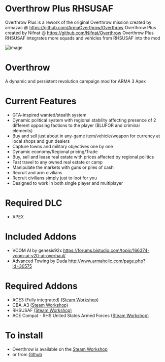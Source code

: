
# Overthrow Plus RHSUSAF
Overthrow Plus is a rework of the original Overthrow mission created by armazac @ https://github.com/ArmaOverthrow/Overthrow
Overthrow Plus created by Nifnat @ https://github.com/Nifnat/Overthrow
Overthrow Plus RHSUSAF integrates more squads and vehicles from RHSUSAF into the mod

![image](https://cloud.githubusercontent.com/assets/19246239/17642726/b268a4da-6194-11e6-850a-8951aed0f930.png)

# Overthrow
A dynamic and persistent revolution campaign mod for ARMA 3 Apex

# Current Features
* GTA-inspired wanted/stealth system
* Dynamic political system with regional stability affecting presence of 2 different opposing factions to the player (BLUFOR and criminal elements)
* Buy and sell just about in any-game item/vehicle/weapon for currency at local shops and gun dealers
* Capture towns and military objectives one by one
* Dynamic economy/Regional pricing/Trade
* Buy, sell and lease real estate with prices affected by regional politics
* Fast travel to any owned real estate or camp
* Manipulate the markets with guns or piles of cash
* Recruit and arm civilians
* Recruit civilians simply just to loot for you
* Designed to work in both single player and multiplayer

# Required DLC
* APEX

# Included Addons
* VCOM AI by genesis92x https://forums.bistudio.com/topic/166374-vcom-ai-v20-ai-overhaul/
* Advanced Towing by Duda http://www.armaholic.com/page.php?id=30575

# Required Addons
* ACE3 (Fully integrated) [(Steam Workshop)](https://steamcommunity.com/sharedfiles/filedetails/?id=463939057)
* CBA_A3 [(Steam Workshop)](https://steamcommunity.com/workshop/filedetails/?id=450814997)
* RHSUSAF [(Steam Workshop)](https://steamcommunity.com/sharedfiles/filedetails/?id=843577117)
* ACE Compat - RHS United States Armed Forces [(Steam Workshop)](https://steamcommunity.com/sharedfiles/filedetails/?id=773125288)

# To install
* Overthrow is available on the [Steam Workshop](http://steamcommunity.com/sharedfiles/filedetails/?id=774201744)
* or from [Github](https://github.com/ArmaOverthrow/Overthrow.Tanoa/releases/latest)
